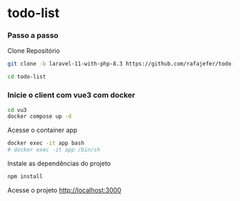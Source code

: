 # todo-list



### Passo a passo
Clone Repositório
```sh
git clone -b laravel-11-with-php-8.3 https://github.com/rafajefer/todo-list.git todo-list
```
```sh
cd todo-list
```

### Inicie o client com vue3 com docker
```sh
cd vu3
docker compose up -d
```

Acesse o container app
```sh
docker exec -it app bash
# docker exec -it app /bin/sh
```


Instale as dependências do projeto
```sh
npm install
```
Acesse o projeto
[http://localhost:3000](http://localhost:3000)